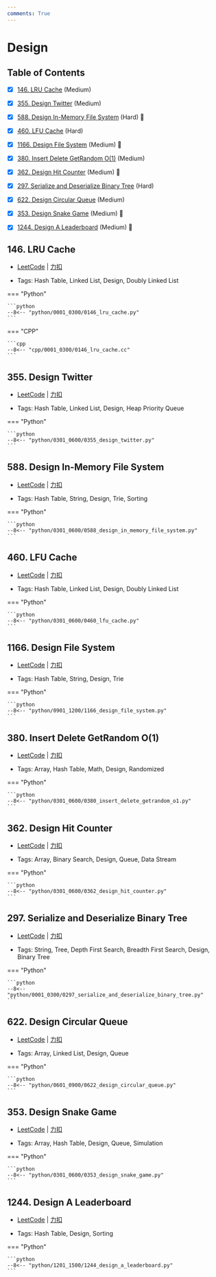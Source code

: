 ```yaml
---
comments: True
---
```


# Design

## Table of Contents

- [x] [146. LRU Cache](#146-lru-cache) (Medium)
- [x] [355. Design Twitter](#355-design-twitter) (Medium)
- [x] [588. Design In-Memory File System](#588-design-in-memory-file-system) (Hard) 👑
- [x] [460. LFU Cache](#460-lfu-cache) (Hard)
- [x] [1166. Design File System](#1166-design-file-system) (Medium) 👑
- [x] [380. Insert Delete GetRandom O(1)](#380-insert-delete-getrandom-o1) (Medium)
- [x] [362. Design Hit Counter](#362-design-hit-counter) (Medium) 👑
- [x] [297. Serialize and Deserialize Binary Tree](#297-serialize-and-deserialize-binary-tree) (Hard)
- [x] [622. Design Circular Queue](#622-design-circular-queue) (Medium)
- [x] [353. Design Snake Game](#353-design-snake-game) (Medium) 👑
- [x] [1244. Design A Leaderboard](#1244-design-a-leaderboard) (Medium) 👑


## 146. LRU Cache

-    [LeetCode](https://leetcode.com/problems/lru-cache/) | [力扣](https://leetcode.cn/problems/lru-cache/)

-   Tags: Hash Table, Linked List, Design, Doubly Linked List

=== "Python"

    ```python
    --8<-- "python/0001_0300/0146_lru_cache.py"
    ```

=== "CPP"

    ```cpp
    --8<-- "cpp/0001_0300/0146_lru_cache.cc"
    ```



## 355. Design Twitter

-    [LeetCode](https://leetcode.com/problems/design-twitter/) | [力扣](https://leetcode.cn/problems/design-twitter/)

-   Tags: Hash Table, Linked List, Design, Heap Priority Queue

=== "Python"

    ```python
    --8<-- "python/0301_0600/0355_design_twitter.py"
    ```



## 588. Design In-Memory File System

-    [LeetCode](https://leetcode.com/problems/design-in-memory-file-system/) | [力扣](https://leetcode.cn/problems/design-in-memory-file-system/)

-   Tags: Hash Table, String, Design, Trie, Sorting

=== "Python"

    ```python
    --8<-- "python/0301_0600/0588_design_in_memory_file_system.py"
    ```



## 460. LFU Cache

-    [LeetCode](https://leetcode.com/problems/lfu-cache/) | [力扣](https://leetcode.cn/problems/lfu-cache/)

-   Tags: Hash Table, Linked List, Design, Doubly Linked List

=== "Python"

    ```python
    --8<-- "python/0301_0600/0460_lfu_cache.py"
    ```



## 1166. Design File System

-    [LeetCode](https://leetcode.com/problems/design-file-system/) | [力扣](https://leetcode.cn/problems/design-file-system/)

-   Tags: Hash Table, String, Design, Trie

=== "Python"

    ```python
    --8<-- "python/0901_1200/1166_design_file_system.py"
    ```



## 380. Insert Delete GetRandom O(1)

-    [LeetCode](https://leetcode.com/problems/insert-delete-getrandom-o1/) | [力扣](https://leetcode.cn/problems/insert-delete-getrandom-o1/)

-   Tags: Array, Hash Table, Math, Design, Randomized

=== "Python"

    ```python
    --8<-- "python/0301_0600/0380_insert_delete_getrandom_o1.py"
    ```



## 362. Design Hit Counter

-    [LeetCode](https://leetcode.com/problems/design-hit-counter/) | [力扣](https://leetcode.cn/problems/design-hit-counter/)

-   Tags: Array, Binary Search, Design, Queue, Data Stream

=== "Python"

    ```python
    --8<-- "python/0301_0600/0362_design_hit_counter.py"
    ```



## 297. Serialize and Deserialize Binary Tree

-    [LeetCode](https://leetcode.com/problems/serialize-and-deserialize-binary-tree/) | [力扣](https://leetcode.cn/problems/serialize-and-deserialize-binary-tree/)

-   Tags: String, Tree, Depth First Search, Breadth First Search, Design, Binary Tree

=== "Python"

    ```python
    --8<-- "python/0001_0300/0297_serialize_and_deserialize_binary_tree.py"
    ```



## 622. Design Circular Queue

-    [LeetCode](https://leetcode.com/problems/design-circular-queue/) | [力扣](https://leetcode.cn/problems/design-circular-queue/)

-   Tags: Array, Linked List, Design, Queue

=== "Python"

    ```python
    --8<-- "python/0601_0900/0622_design_circular_queue.py"
    ```



## 353. Design Snake Game

-    [LeetCode](https://leetcode.com/problems/design-snake-game/) | [力扣](https://leetcode.cn/problems/design-snake-game/)

-   Tags: Array, Hash Table, Design, Queue, Simulation

=== "Python"

    ```python
    --8<-- "python/0301_0600/0353_design_snake_game.py"
    ```



## 1244. Design A Leaderboard

-    [LeetCode](https://leetcode.com/problems/design-a-leaderboard/) | [力扣](https://leetcode.cn/problems/design-a-leaderboard/)

-   Tags: Hash Table, Design, Sorting

=== "Python"

    ```python
    --8<-- "python/1201_1500/1244_design_a_leaderboard.py"
    ```
